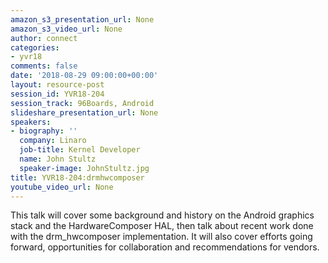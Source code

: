 ```yaml
---
amazon_s3_presentation_url: None
amazon_s3_video_url: None
author: connect
categories:
- yvr18
comments: false
date: '2018-08-29 09:00:00+00:00'
layout: resource-post
session_id: YVR18-204
session_track: 96Boards, Android
slideshare_presentation_url: None
speakers:
- biography: ''
  company: Linaro
  job-title: Kernel Developer
  name: John Stultz
  speaker-image: JohnStultz.jpg
title: YVR18-204:drmhwcomposer
youtube_video_url: None
---
```


This talk will cover some background and history on the Android graphics stack and the HardwareComposer HAL, then talk about recent work done with the drm_hwcomposer implementation. It will also cover efforts going forward, opportunities for collaboration and recommendations for vendors.